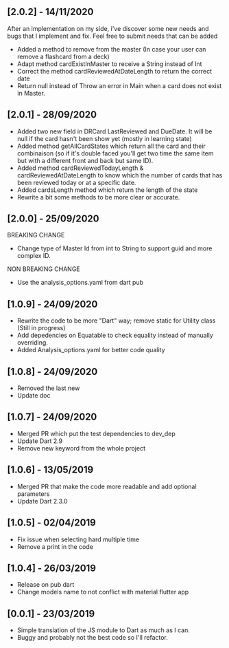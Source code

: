 ## [2.0.2] - 14/11/2020
After an implementation on my side, i've discover some new needs and bugs that I implement and fix. Feel free to submit needs that can be added
- Added a method to remove from the master (In case your user can remove a flashcard from a deck)
- Adapt method cardExistInMaster to receive a String instead of Int
- Correct the method cardReviewedAtDateLength to return the correct date
- Return null instead of Throw an error in Main when a card does not exist in Master.

## [2.0.1] - 28/09/2020
- Added two new field in DRCard LastReviewed and DueDate. It will be null if the card hasn't been show yet (mostly in learning state)  
- Added method getAllCardStates which return all the card and their combinaison (so if it's double faced you'll  get two time the  same item but with a different front and back but same ID). 
- Added method cardReviewedTodayLength & cardReviewedAtDateLength to know which the number of cards that has  been  reviewed today  or at  a specific date. 
- Added cardsLength  method which return the length of the state 
- Rewrite a bit some methods to be more clear or accurate. 

## [2.0.0] - 25/09/2020
BREAKING CHANGE 
- Change type  of  Master Id from  int to String to support guid and more complex ID.

NON BREAKING CHANGE
- Use the analysis_options.yaml from dart pub

## [1.0.9] - 24/09/2020
- Rewrite the code to be more "Dart" way; remove static for Utility class (Still in progress)
- Add depedencies on Equatable to check equality instead of manually overriding.
- Added Analysis_options.yaml for better code quality

## [1.0.8] - 24/09/2020
- Removed the last new
- Update doc

## [1.0.7] - 24/09/2020
- Merged PR which put the test dependencies to dev_dep
- Update Dart 2.9
- Remove new keyword from the whole project

## [1.0.6] - 13/05/2019
- Merged PR that make the code more readable and add optional parameters
- Update Dart 2.3.0 

## [1.0.5] - 02/04/2019

- Fix issue when selecting hard multiple time
- Remove a print in the code

## [1.0.4] - 26/03/2019

- Release on pub dart
- Change models name to not conflict with material flutter app

## [0.0.1] - 23/03/2019

- Simple translation of the JS module to Dart as much as I can.
- Buggy and probably not the best code so I'll refactor.

